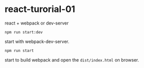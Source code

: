 # react-turorial-01

react + webpack or dev-server


`npm run start:dev` 

start with webpack-dev-server.

`npm run start`

start to build webpack and open the `dist/index.html` on browser.


